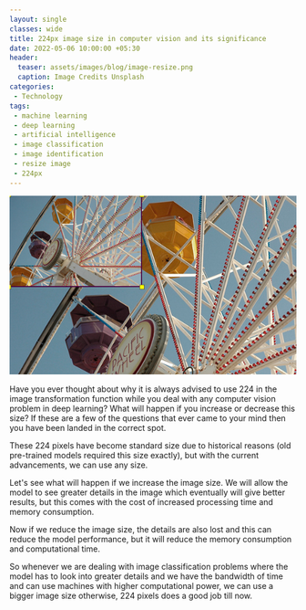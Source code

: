 ```yaml
---  
layout: single  
classes: wide  
title: 224px image size in computer vision and its significance
date: 2022-05-06 10:00:00 +05:30  
header:  
  teaser: assets/images/blog/image-resize.png  
  caption: Image Credits Unsplash  
categories:  
 - Technology  
tags:  
 - machine learning  
 - deep learning   
 - artificial intelligence 
 - image classification
 - image identification
 - resize image
 - 224px
---  
```

<img src="/assets/images/blog/image-resize.png" alt="Image Resize" style="width:10%, height:10%; display: block; margin-left: auto; margin-right: auto;"/>  
<br>Have you ever thought about why it is always advised to use 224 in the image transformation function while you deal with any computer vision problem in deep learning? What will happen if you increase or decrease this size? If these are a few of the questions that ever came to your mind then you have been landed in the correct spot.

These 224 pixels have become standard size due to historical reasons (old pre-trained models required this size exactly), but with the current advancements, we can use any size.

Let's see what will happen if we increase the image size. We will allow the model to see greater details in the image which eventually will give better results, but this comes with the cost of increased processing time and memory consumption.

Now if we reduce the image size, the details are also lost and this can reduce the model performance, but it will reduce the memory consumption and computational time.

So whenever we are dealing with image classification problems where the model has to look into greater details and we have the bandwidth of time and can use machines with higher computational power, we can use a bigger image size otherwise, 224 pixels does a good job till now.
